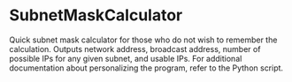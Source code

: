 # SubnetMaskCalculator
Quick subnet mask calculator for those who do not wish to remember the calculation.
Outputs network address, broadcast address, number of possible IPs for any given subnet, and usable IPs.
For additional documentation about personalizing the program, refer to the Python script.
